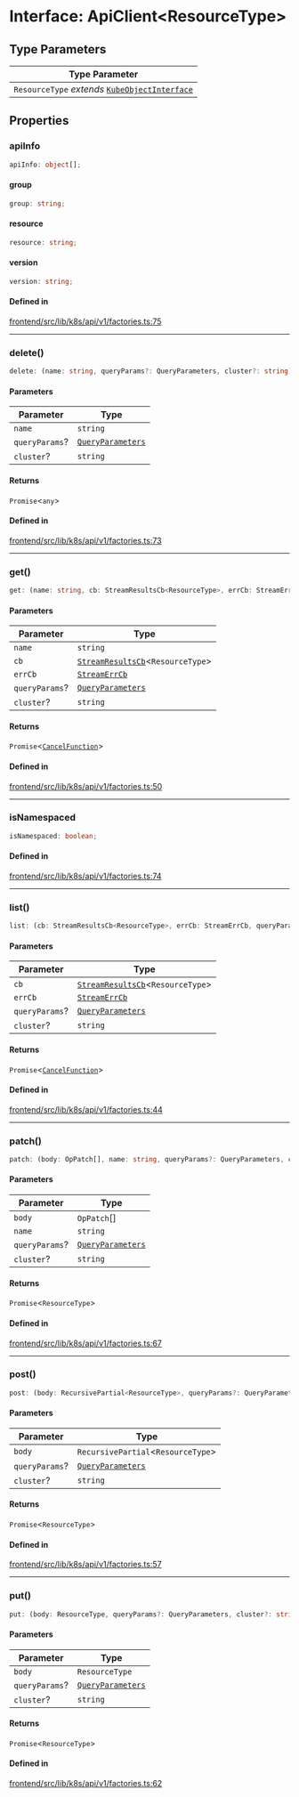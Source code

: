 # Interface: ApiClient\<ResourceType\>

## Type Parameters

| Type Parameter |
| ------ |
| `ResourceType` *extends* [`KubeObjectInterface`](../../../../KubeObject/interfaces/KubeObjectInterface.md) |

## Properties

### apiInfo

```ts
apiInfo: object[];
```

#### group

```ts
group: string;
```

#### resource

```ts
resource: string;
```

#### version

```ts
version: string;
```

#### Defined in

[frontend/src/lib/k8s/api/v1/factories.ts:75](https://github.com/headlamp-k8s/headlamp/blob/2481a1c9f2b4a69a9320466e7a455215b14b97b0/frontend/src/lib/k8s/api/v1/factories.ts#L75)

***

### delete()

```ts
delete: (name: string, queryParams?: QueryParameters, cluster?: string) => Promise<any>;
```

#### Parameters

| Parameter | Type |
| ------ | ------ |
| `name` | `string` |
| `queryParams`? | [`QueryParameters`](../../queryParameters/interfaces/QueryParameters.md) |
| `cluster`? | `string` |

#### Returns

`Promise`\<`any`\>

#### Defined in

[frontend/src/lib/k8s/api/v1/factories.ts:73](https://github.com/headlamp-k8s/headlamp/blob/2481a1c9f2b4a69a9320466e7a455215b14b97b0/frontend/src/lib/k8s/api/v1/factories.ts#L73)

***

### get()

```ts
get: (name: string, cb: StreamResultsCb<ResourceType>, errCb: StreamErrCb, queryParams?: QueryParameters, cluster?: string) => Promise<CancelFunction>;
```

#### Parameters

| Parameter | Type |
| ------ | ------ |
| `name` | `string` |
| `cb` | [`StreamResultsCb`](../../streamingApi/type-aliases/StreamResultsCb.md)\<`ResourceType`\> |
| `errCb` | [`StreamErrCb`](../../streamingApi/type-aliases/StreamErrCb.md) |
| `queryParams`? | [`QueryParameters`](../../queryParameters/interfaces/QueryParameters.md) |
| `cluster`? | `string` |

#### Returns

`Promise`\<[`CancelFunction`](../type-aliases/CancelFunction.md)\>

#### Defined in

[frontend/src/lib/k8s/api/v1/factories.ts:50](https://github.com/headlamp-k8s/headlamp/blob/2481a1c9f2b4a69a9320466e7a455215b14b97b0/frontend/src/lib/k8s/api/v1/factories.ts#L50)

***

### isNamespaced

```ts
isNamespaced: boolean;
```

#### Defined in

[frontend/src/lib/k8s/api/v1/factories.ts:74](https://github.com/headlamp-k8s/headlamp/blob/2481a1c9f2b4a69a9320466e7a455215b14b97b0/frontend/src/lib/k8s/api/v1/factories.ts#L74)

***

### list()

```ts
list: (cb: StreamResultsCb<ResourceType>, errCb: StreamErrCb, queryParams?: QueryParameters, cluster?: string) => Promise<CancelFunction>;
```

#### Parameters

| Parameter | Type |
| ------ | ------ |
| `cb` | [`StreamResultsCb`](../../streamingApi/type-aliases/StreamResultsCb.md)\<`ResourceType`\> |
| `errCb` | [`StreamErrCb`](../../streamingApi/type-aliases/StreamErrCb.md) |
| `queryParams`? | [`QueryParameters`](../../queryParameters/interfaces/QueryParameters.md) |
| `cluster`? | `string` |

#### Returns

`Promise`\<[`CancelFunction`](../type-aliases/CancelFunction.md)\>

#### Defined in

[frontend/src/lib/k8s/api/v1/factories.ts:44](https://github.com/headlamp-k8s/headlamp/blob/2481a1c9f2b4a69a9320466e7a455215b14b97b0/frontend/src/lib/k8s/api/v1/factories.ts#L44)

***

### patch()

```ts
patch: (body: OpPatch[], name: string, queryParams?: QueryParameters, cluster?: string) => Promise<ResourceType>;
```

#### Parameters

| Parameter | Type |
| ------ | ------ |
| `body` | `OpPatch`[] |
| `name` | `string` |
| `queryParams`? | [`QueryParameters`](../../queryParameters/interfaces/QueryParameters.md) |
| `cluster`? | `string` |

#### Returns

`Promise`\<`ResourceType`\>

#### Defined in

[frontend/src/lib/k8s/api/v1/factories.ts:67](https://github.com/headlamp-k8s/headlamp/blob/2481a1c9f2b4a69a9320466e7a455215b14b97b0/frontend/src/lib/k8s/api/v1/factories.ts#L67)

***

### post()

```ts
post: (body: RecursivePartial<ResourceType>, queryParams?: QueryParameters, cluster?: string) => Promise<ResourceType>;
```

#### Parameters

| Parameter | Type |
| ------ | ------ |
| `body` | `RecursivePartial`\<`ResourceType`\> |
| `queryParams`? | [`QueryParameters`](../../queryParameters/interfaces/QueryParameters.md) |
| `cluster`? | `string` |

#### Returns

`Promise`\<`ResourceType`\>

#### Defined in

[frontend/src/lib/k8s/api/v1/factories.ts:57](https://github.com/headlamp-k8s/headlamp/blob/2481a1c9f2b4a69a9320466e7a455215b14b97b0/frontend/src/lib/k8s/api/v1/factories.ts#L57)

***

### put()

```ts
put: (body: ResourceType, queryParams?: QueryParameters, cluster?: string) => Promise<ResourceType>;
```

#### Parameters

| Parameter | Type |
| ------ | ------ |
| `body` | `ResourceType` |
| `queryParams`? | [`QueryParameters`](../../queryParameters/interfaces/QueryParameters.md) |
| `cluster`? | `string` |

#### Returns

`Promise`\<`ResourceType`\>

#### Defined in

[frontend/src/lib/k8s/api/v1/factories.ts:62](https://github.com/headlamp-k8s/headlamp/blob/2481a1c9f2b4a69a9320466e7a455215b14b97b0/frontend/src/lib/k8s/api/v1/factories.ts#L62)
